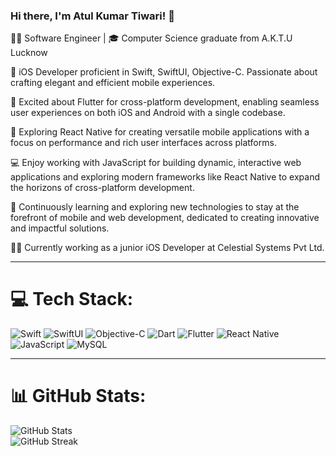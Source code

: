 ### Hi there, I'm Atul Kumar Tiwari! 👋

👨‍💻 Software Engineer | 🎓 Computer Science graduate from A.K.T.U Lucknow

📱 iOS Developer proficient in Swift, SwiftUI, Objective-C. Passionate about crafting elegant and efficient mobile experiences.

📱 Excited about Flutter for cross-platform development, enabling seamless user experiences on both iOS and Android with a single codebase.

📱 Exploring React Native for creating versatile mobile applications with a focus on performance and rich user interfaces across platforms.

💻 Enjoy working with JavaScript for building dynamic, interactive web applications and exploring modern frameworks like React Native to expand the horizons of cross-platform development.

🚀 Continuously learning and exploring new technologies to stay at the forefront of mobile and web development, dedicated to creating innovative and impactful solutions.

👨‍💼 Currently working as a junior iOS Developer at Celestial Systems Pvt Ltd.

---

# 💻 Tech Stack:
![Swift](https://img.shields.io/badge/swift-F54A2A?style=flat-square&logo=swift&logoColor=white) ![SwiftUI](https://img.shields.io/badge/SwiftUI-008DE4?style=flat-square&logo=swift&logoColor=white) ![Objective-C](https://img.shields.io/badge/OBJECTIVE--C-%233A95E3.svg?style=flat-square&logo=apple&logoColor=white) 
![Dart](https://img.shields.io/badge/dart-%230175C2.svg?style=flat-square&logo=dart&logoColor=white) ![Flutter](https://img.shields.io/badge/Flutter-%2302569B.svg?style=flat-square&logo=Flutter&logoColor=white) 
![React Native](https://img.shields.io/badge/React_Native-20232A?style=flat-square&logo=react&logoColor=61DAFB) 
![JavaScript](https://img.shields.io/badge/javascript-%23323330.svg?style=flat-square&logo=javascript&logoColor=%23F7DF1E) 
![MySQL](https://img.shields.io/badge/mysql-%2300000f.svg?style=flat-square&logo=mysql&logoColor=white)

---

# 📊 GitHub Stats:
![GitHub Stats](https://github-readme-stats.vercel.app/api?username=Atulkrishnatiwari&theme=dark&hide_border=false&include_all_commits=false&count_private=false)  
![GitHub Streak](https://github-readme-streak-stats.herokuapp.com/?user=Atulkrishnatiwari&theme=dark&hide_border=false)
